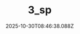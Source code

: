 ---
title: "3_sp"
description: ""
image: "/uploads/photos/1761813998083-3_sp.webp"
display: "/uploads/photos/1761813998083-3_sp-display.webp"
thumbnail: "/uploads/photos/1761813998083-3_sp-thumb.webp"
width: 6000
height: 4000
featured: false
date: 2025-10-30T08:46:38.088Z
order: 0
---